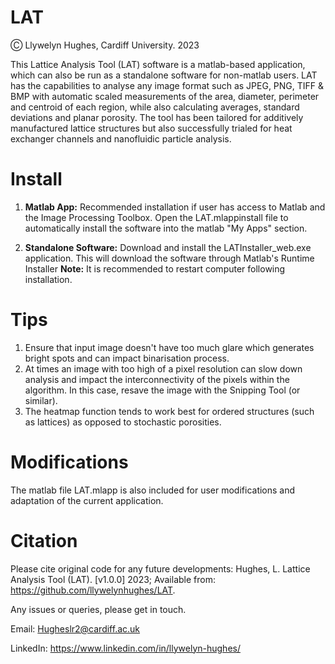 # LAT
Ⓒ Llywelyn Hughes, Cardiff University. 2023

This Lattice Analysis Tool (LAT) software is a matlab-based application, which can also be run as a standalone software for non-matlab users. 
LAT has the capabilities to analyse any image format such as JPEG, PNG, TIFF & BMP with automatic scaled measurements of the area, diameter, perimeter and centroid of each region, while also calculating averages, standard deviations and planar porosity. The tool has been tailored for additively manufactured lattice structures but also successfully trialed for heat exchanger channels and nanofluidic particle analysis.

# Install
1. **Matlab App:** Recommended installation if user has access to Matlab and the Image Processing Toolbox. 
   Open the LAT.mlappinstall file to automatically install the software into the matlab "My Apps" section.
   
2. **Standalone Software:** Download and install the LATInstaller_web.exe application. This will download the software through Matlab's Runtime Installer **Note:** It is recommended to restart computer following installation. 

# Tips
1. Ensure that input image doesn't have too much glare which generates bright spots and can impact binarisation process. 
2. At times an image with too high of a pixel resolution can slow down analysis and impact the interconnectivity of the pixels within the algorithm. In this case, resave the image with the Snipping Tool (or similar).
3. The heatmap function tends to work best for ordered structures (such as lattices) as opposed to stochastic porosities.

# Modifications
The matlab file LAT.mlapp is also included for user modifications and adaptation of the current application.

# Citation
Please cite original code for any future developments: Hughes, L. Lattice Analysis Tool (LAT). [v1.0.0] 2023; Available from: https://github.com/llywelynhughes/LAT.


Any issues or queries, please get in touch.

Email: Hugheslr2@cardiff.ac.uk

LinkedIn: https://www.linkedin.com/in/llywelyn-hughes/
